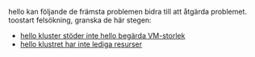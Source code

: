 hello kan följande de främsta problemen bidra till att åtgärda problemet. toostart felsökning, granska de här stegen:

- [hello kluster stöder inte hello begärda VM-storlek](../articles/virtual-machines/windows/troubleshoot-deploy-vm.md#the-cluster-cannot-support-the-requested-vm-size)
- [hello klustret har inte lediga resurser](../articles/virtual-machines/windows/troubleshoot-deploy-vm.md#the-cluster-does-not-have-free-resources)
